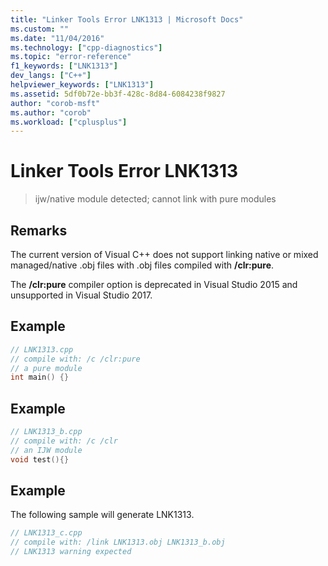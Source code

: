 ```yaml
---
title: "Linker Tools Error LNK1313 | Microsoft Docs"
ms.custom: ""
ms.date: "11/04/2016"
ms.technology: ["cpp-diagnostics"]
ms.topic: "error-reference"
f1_keywords: ["LNK1313"]
dev_langs: ["C++"]
helpviewer_keywords: ["LNK1313"]
ms.assetid: 5df0b72e-bb3f-428c-8d84-6084238f9827
author: "corob-msft"
ms.author: "corob"
ms.workload: ["cplusplus"]
---
```

# Linker Tools Error LNK1313

> ijw/native module detected; cannot link with pure modules

## Remarks

The current version of Visual C++ does not support linking native or mixed managed/native .obj files with .obj files compiled with **/clr:pure**.

The **/clr:pure** compiler option is deprecated in Visual Studio 2015 and unsupported in Visual Studio 2017.

## Example

```cpp
// LNK1313.cpp
// compile with: /c /clr:pure
// a pure module
int main() {}
```

## Example

```cpp
// LNK1313_b.cpp
// compile with: /c /clr
// an IJW module
void test(){}
```

## Example

The following sample will generate LNK1313.

```cpp
// LNK1313_c.cpp
// compile with: /link LNK1313.obj LNK1313_b.obj
// LNK1313 warning expected
```